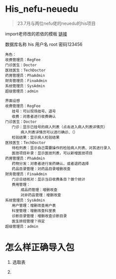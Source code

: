 # His_nefu-neuedu
> 23.7月与两位nefu佬的neuedu的his项目
> 
import老师改的若依的模板
[链接](https://gitee.com/jshand/boot-admin-template.git)

数据库名称
his
用户名
root
密码123456
```
角色：
收费管理员：RegFee
门诊医生：Doctor
医技医生：TechDoctor
药房管理员：PhaAdmin
财务管理员：FinaAdmin
系统管理员：SysAdmin
超级管理员：admin
```

 ```
界面设想
收费管理员：RegFee
    挂号：可以现场挂号、退号
    收费：对患者进行收费确认
门诊医生：Doctor
    门诊：显示已挂号的病人列表（点击进入病人列表详情页）
        病人列表详情页可以进行确诊、（）
    检验结果：显示病人检验结果
医技医生：TechDoctor
    待检列表：显示自己需要操作的检验病人列表、对其进行录入
    医技项目补录：显示医技列表，可以新增医技项目
药房管理员：PhaAdmin
    药物分发：对患者进行发药确认、或者退药选择
    药品目录管理：对药品目录增删改查
财务管理员：FinaAdmin
    门诊日结核对：显示当日收费条目？做个统计
    费用管理：
        成品药管理：增删改查
        对非药品管理：增删改查
系统管理员：SysAdmin
    用户管理：增删改查用户表
    科室管理：增删改查科室表 
    诊断目录管理：增删改查诊断目录
    医生排班管理？待定
超级管理员：admin
 ```

 # 怎么样正确导入包
 1. 选取表
   
 2. 